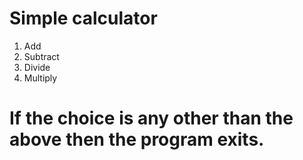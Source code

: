 # Simple calculator
1) Add
2) Subtract
3) Divide
4) Multiply
# If the choice is any other than the above then the program exits.
